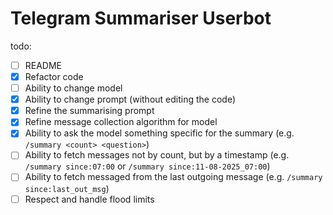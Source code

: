 # Telegram Summariser Userbot

todo:

- [ ] README
- [x] Refactor code
- [ ] Ability to change model
- [x] Ability to change prompt (without editing the code)
- [x] Refine the summarising prompt
- [x] Refine message collection algorithm for model
- [x] Ability to ask the model something specific for the summary (e.g. `/summary <count> <question>`)
- [ ] Ability to fetch messages not by count, but by a timestamp (e.g. `/summary since:07:00` or `/summary since:11-08-2025_07:00`)
- [ ] Ability to fetch messaged from the last outgoing message (e.g. `/summary since:last_out_msg`)
- [ ] Respect and handle flood limits
